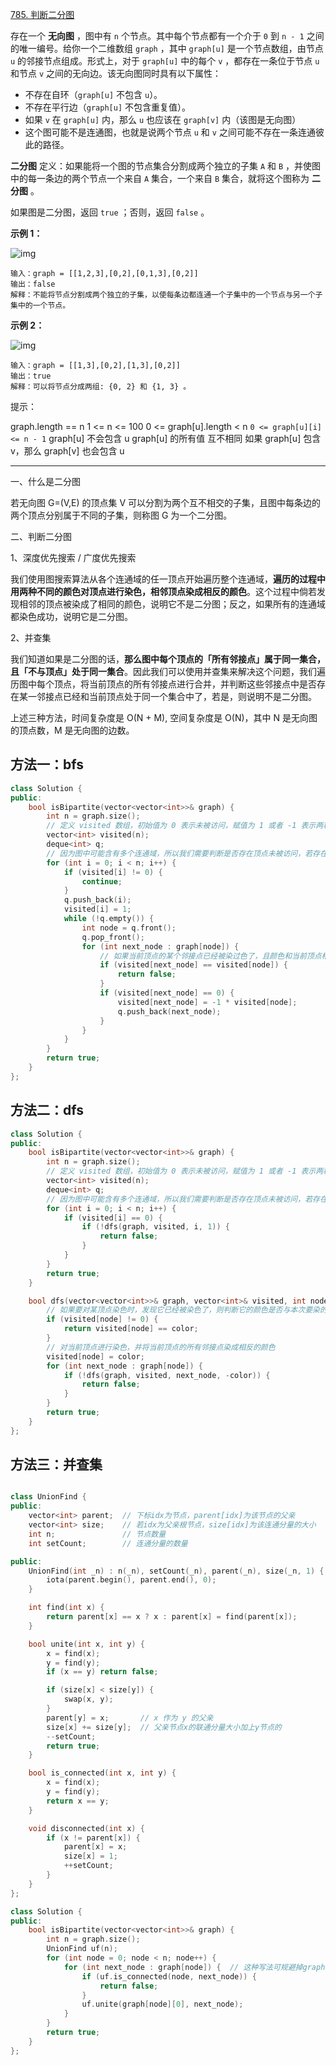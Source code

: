 [785. 判断二分图](https://leetcode-cn.com/problems/is-graph-bipartite/)

存在一个 **无向图** ，图中有 `n` 个节点。其中每个节点都有一个介于 `0` 到 `n - 1` 之间的唯一编号。给你一个二维数组 `graph` ，其中 `graph[u]` 是一个节点数组，由节点 `u` 的邻接节点组成。形式上，对于 `graph[u]` 中的每个 `v` ，都存在一条位于节点 `u` 和节点 `v` 之间的无向边。该无向图同时具有以下属性：

- 不存在自环（`graph[u]` 不包含 `u`）。
- 不存在平行边（`graph[u]` 不包含重复值）。
- 如果 `v` 在 `graph[u]` 内，那么 `u` 也应该在 `graph[v]` 内（该图是无向图）
- 这个图可能不是连通图，也就是说两个节点 `u` 和 `v` 之间可能不存在一条连通彼此的路径。

**二分图** 定义：如果能将一个图的节点集合分割成两个独立的子集 `A` 和 `B` ，并使图中的每一条边的两个节点一个来自 `A` 集合，一个来自 `B` 集合，就将这个图称为 **二分图** 。

如果图是二分图，返回 `true` ；否则，返回 `false` 。

**示例 1：**

![img](../../img/bi2.jpg)

```
输入：graph = [[1,2,3],[0,2],[0,1,3],[0,2]]
输出：false
解释：不能将节点分割成两个独立的子集，以使每条边都连通一个子集中的一个节点与另一个子集中的一个节点。
```

**示例 2：**

![img](../../img/bi1.jpg)

```
输入：graph = [[1,3],[0,2],[1,3],[0,2]]
输出：true
解释：可以将节点分成两组: {0, 2} 和 {1, 3} 。
```

提示：

graph.length == n
1 <= n <= 100
0 <= graph[u].length < n
`0 <= graph[u][i] <= n - 1`
graph[u] 不会包含 u
graph[u] 的所有值 互不相同
如果 graph[u] 包含 v，那么 graph[v] 也会包含 u

---



一、什么是二分图

若无向图 G=(V,E) 的顶点集 V 可以分割为两个互不相交的子集，且图中每条边的两个顶点分别属于不同的子集，则称图 G 为一个二分图。

二、判断二分图

1、深度优先搜索 / 广度优先搜索

我们使用图搜索算法从各个连通域的任一顶点开始遍历整个连通域，**遍历的过程中用两种不同的颜色对顶点进行染色，相邻顶点染成相反的颜色**。这个过程中倘若发现相邻的顶点被染成了相同的颜色，说明它不是二分图；反之，如果所有的连通域都染色成功，说明它是二分图。

2、并查集

我们知道如果是二分图的话，**那么图中每个顶点的「所有邻接点」属于同一集合，且「不与顶点」处于同一集合**。因此我们可以使用并查集来解决这个问题，我们遍历图中每个顶点，将当前顶点的所有邻接点进行合并，并判断这些邻接点中是否存在某一邻接点已经和当前顶点处于同一个集合中了，若是，则说明不是二分图。

上述三种方法，时间复杂度是 O(N + M), 空间复杂度是 O(N)，其中 N 是无向图的顶点数，M 是无向图的边数。

## 方法一：bfs 

```cpp
class Solution {
public:
    bool isBipartite(vector<vector<int>>& graph) {
        int n = graph.size();
        // 定义 visited 数组，初始值为 0 表示未被访问，赋值为 1 或者 -1 表示两种不同的颜色
        vector<int> visited(n);
        deque<int> q;
        // 因为图中可能含有多个连通域，所以我们需要判断是否存在顶点未被访问，若存在则从它开始再进行一轮 bfs 染色
        for (int i = 0; i < n; i++) {
            if (visited[i] != 0) {
                continue;
            }
            q.push_back(i);
            visited[i] = 1;
            while (!q.empty()) {
                int node = q.front();
                q.pop_front();
                for (int next_node : graph[node]) {
                    // 如果当前顶点的某个邻接点已经被染过色了，且颜色和当前顶点相同，说明此无向图无法被正确染色，返回 false
                    if (visited[next_node] == visited[node]) {
                        return false;
                    }
                    if (visited[next_node] == 0) {
                        visited[next_node] = -1 * visited[node];
                        q.push_back(next_node);
                    }
                }
            }
        }
        return true;
    }
};
```

## 方法二：dfs

```cpp
class Solution {
public:
    bool isBipartite(vector<vector<int>>& graph) {
        int n = graph.size();
        // 定义 visited 数组，初始值为 0 表示未被访问，赋值为 1 或者 -1 表示两种不同的颜色
        vector<int> visited(n);
        deque<int> q;
        // 因为图中可能含有多个连通域，所以我们需要判断是否存在顶点未被访问，若存在则从它开始再进行一轮 dfs 染色
        for (int i = 0; i < n; i++) {
            if (visited[i] == 0) {
                if (!dfs(graph, visited, i, 1)) {
                    return false;
                }
            }
        }
        return true;
    }

    bool dfs(vector<vector<int>>& graph, vector<int>& visited, int node, int color) {
        // 如果要对某顶点染色时，发现它已经被染色了，则判断它的颜色是否与本次要染的颜色相同，如果矛盾，说明此无向图无法被正确染色，返回 false。
        if (visited[node] != 0) {
            return visited[node] == color;
        }
        // 对当前顶点进行染色，并将当前顶点的所有邻接点染成相反的颜色
        visited[node] = color;
        for (int next_node : graph[node]) {
            if (!dfs(graph, visited, next_node, -color)) {
                return false;
            }
        }
        return true;
    }
};
```

## 方法三：并查集

```cpp

class UnionFind {
public:
    vector<int> parent;  // 下标idx为节点，parent[idx]为该节点的父亲
    vector<int> size;    // 若idx为父亲根节点，size[idx]为该连通分量的大小
    int n;               // 节点数量
    int setCount;        // 连通分量的数量

public:
    UnionFind(int _n) : n(_n), setCount(_n), parent(_n), size(_n, 1) {
        iota(parent.begin(), parent.end(), 0);
    }

    int find(int x) {
        return parent[x] == x ? x : parent[x] = find(parent[x]);
    }

    bool unite(int x, int y) {
        x = find(x);
        y = find(y);
        if (x == y) return false;

        if (size[x] < size[y]) {
            swap(x, y);
        }
        parent[y] = x;       // x 作为 y 的父亲
        size[x] += size[y];  // 父亲节点x的联通分量大小加上y节点的
        --setCount;
        return true;
    }

    bool is_connected(int x, int y) {
        x = find(x);
        y = find(y);
        return x == y;
    }

    void disconnected(int x) {
        if (x != parent[x]) {
            parent[x] = x;
            size[x] = 1;
            ++setCount;
        }
    }
};

class Solution {
public:
    bool isBipartite(vector<vector<int>>& graph) {
        int n = graph.size();
        UnionFind uf(n);
        for (int node = 0; node < n; node++) {
            for (int next_node : graph[node]) {  // 这种写法可规避掉graph[node]为空
                if (uf.is_connected(node, next_node)) {
                    return false;
                }
                uf.unite(graph[node][0], next_node);
            }
        }
        return true;
    }
};
```